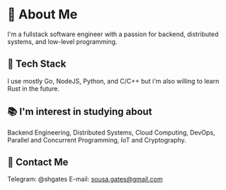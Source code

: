 <!---
shgates/shgates is a ✨ special ✨ repository because its `README.md` (this file) appears on your GitHub profile.
You can click the Preview link to take a look at your changes.
--->

# 👋 About Me

I'm a fullstack software engineer with a passion for backend, distributed systems, and low-level programming.

## 💼 Tech Stack 
I use mostly Go, NodeJS, Python, and C/C++ but i'm also willing to learn Rust in the future.

## 📚 I'm interest in studying about

Backend Engineering, Distributed Systems, Cloud Computing, DevOps, Parallel and Concurrent Programming, IoT and Cryptography.

## 💬 Contact Me
Telegram: @shgates
E-mail: sousa.gates@gmail.com
